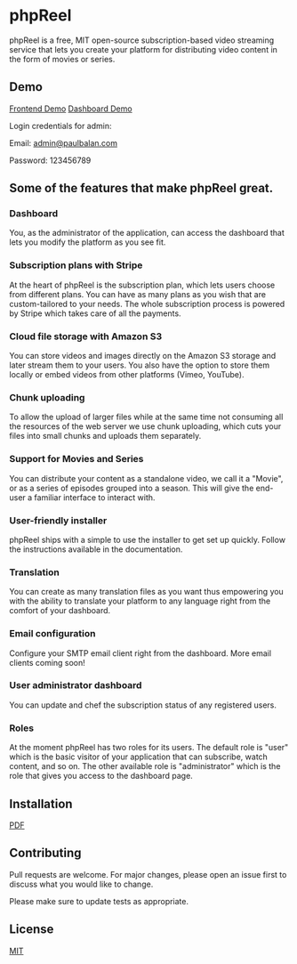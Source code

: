 # phpReel
phpReel is a free, MIT open-source subscription-based video streaming service that lets you create your platform for distributing video content in the form of movies or series.

## Demo
[Frontend Demo](https://demo.phpreel.paulbalan.com/)
[Dashboard Demo](https://demo.phpreel.paulbalan.com/dashboard)

Login credentials for admin:

Email: admin@paulbalan.com

Password: 123456789

## Some of the features that make phpReel great.
### Dashboard
You, as the administrator of the application, can access the dashboard that lets you modify the platform as you see fit.

### Subscription plans with Stripe
At the heart of phpReel is the subscription plan, which lets users choose from different plans. You can have as many plans as you wish that are custom-tailored to your needs. The whole subscription process is powered by Stripe which takes care of all the payments.

### Cloud file storage with Amazon S3
You can store videos and images directly on the Amazon S3 storage and later stream them to your users. You also have the option to store them locally or embed videos from other platforms (Vimeo, YouTube).

### Chunk uploading
To allow the upload of larger files while at the same time not consuming all the resources of the web server we use chunk uploading, which cuts your files into small chunks and uploads them separately.

### Support for Movies and Series
You can distribute your content as a standalone video, we call it a "Movie", or as a series of episodes grouped into a season. This will give the end-user a familiar interface to interact with.

### User-friendly installer
phpReel ships with a simple to use the installer to get set up quickly. Follow the instructions available in the documentation.

### Translation
You can create as many translation files as you want thus empowering you with the ability to translate your platform to any language right from the comfort of your dashboard.

### Email configuration
Configure your SMTP email client right from the dashboard. More email clients coming soon!

### User administrator dashboard
You can update and chef the subscription status of any registered users.

### Roles
At the moment phpReel has two roles for its users. The default role is "user" which is the basic visitor of your application that can subscribe, watch content, and so on. The other available role is "administrator" which is the role that gives you access to the dashboard page.

## Installation
[PDF](https://github.com/phpreel/phpreel/blob/main/phpReel%20documentation.pdf)

## Contributing
Pull requests are welcome. For major changes, please open an issue first to discuss what you would like to change.

Please make sure to update tests as appropriate.

## License
[MIT](https://github.com/phpreel/phpreel/blob/main/LICENSE)

